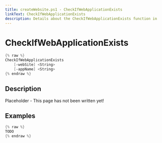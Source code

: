 ```yaml
---
title: createWebsite.ps1 - CheckIfWebApplicationExists
linkText: CheckIfWebApplicationExists
description: Details about the CheckIfWebApplicationExists function in createWebsite.ps1 helper script
---
```


# CheckIfWebApplicationExists

```PowerShell
{% raw %}
CheckIfWebApplicationExists
    [-webSite] <String>
    [-appName] <String>
{% endraw %}
```

## Description

Placeholder - This page has not been written yet!

## Examples

```PowerShell
{% raw %}
TODO
{% endraw %}
```
